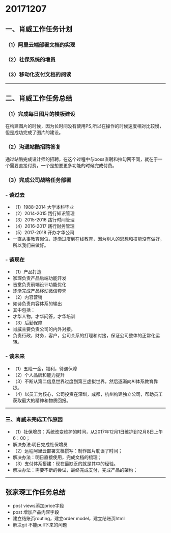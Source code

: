 # 20171207

## 一、肖威工作任务计划
### （1）阿里云端部署文档的实现
### （2）社保系统的增员
### （3）移动化支付文档的阅读
---
## 二、肖威工作任务总结
### （1）完成每日图片的模板建设
在构建图片的时候，因为长时间没有使用PS,所以在操作的时候速度相对比较慢，但是成功完成了图片的建设。
### （2）沟通站酷招聘答复
通过站酷完成设计师的招聘，在这个过程中与boss直聘和拉勾网不同，就在于一个需要直接付费，一个是想要更多功能的时候完成付费。
### （3）完成公司战略任务部署

### - 谈过去
- （1）1988-2014 大学本科毕业
- （2）2014-2015 践行知识管理
- （3）2015-2016 践行时间管理
- （4）2016-2017 践行财务管理
- （5）2017-2018 开办才华公司
 - 一直从事教育岗位，逐渐过度到在线教育，因为别人的思想和技能没有做好，所以我们来做好。

### - 谈现在
- （1）产品打造
 - 家琛负责产品后端功能开发
 - 吉堂负责前端设计功能优化
 - 逐渐完成产品移动微信套壳
- （2）内容营销
 - 如诗负责内容体系的输出
 - 其中包括：
 - 才华人物，才华问答，才华培训
- （3）后勤保障
 - 肖威主要负责公司的内外对接。
 - 负责行政，财务，客户，公司关系的打理和对接，保证公司整体的正常化运转。

### - 谈未来
- （1）五险一金，福利，待遇保障
- （2）个人品牌和能力提升
- （3）不断从第二信息世界过度到第三虚拟世界，然后逐渐向AI体系教育靠拢。
- （4）以员工为核心，公司投资在深圳，成都，杭州构建独立公司，帮助员工获取最大的精神和物质回报。
---
### 三、肖威未完成工作原因
- （1）社保增员：系统改变维护的时间，从2017年12月1日维护到12月8日上午6：00；
 - 解决办法:明日完成社保增员
- （2）远程阿里云部署文档撰写：制作图片耽误了时间；
 - 解决办法：明日直接使用，完成文档的梳理；
- （3）支付体系搭建：现在最缺乏的就是其中的经验。
 - 解决办法：需要不断的尝试，最终完成支付，完成产品的架构；
---
## 张家琛工作任务总结

- post views添加price字段
- post 增加产品内容字段
- 建立结账页routing，建立order model，建立结账页html
- 解决git 不能pull下来的问题
